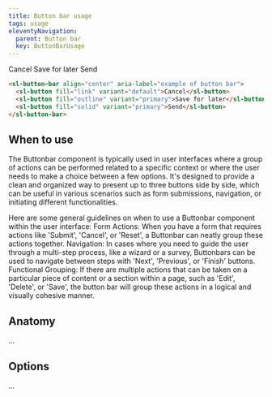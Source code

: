 ```yaml
---
title: Button bar usage
tags: usage
eleventyNavigation:
  parent: Button bar
  key: ButtonBarUsage
---
```


<section>

<div class="ds-example">
  <div class="ds-example__code-wrapper">
    <sl-button-bar align="center" aria-label="example of button bar">
    <sl-button fill="link" variant="default">Cancel</sl-button>
    <sl-button fill="outline" variant="primary">Save for later</sl-button>
    <sl-button fill="solid" variant="primary">Send</sl-button>
    </sl-button-bar>
  </div>
</div>

<div class="ds-code">

  ```html
  <sl-button-bar align="center" aria-label="example of button bar">
    <sl-button fill="link" variant="default">Cancel</sl-button>
    <sl-button fill="outline" variant="primary">Save for later</sl-button>
    <sl-button fill="solid" variant="primary">Send</sl-button>
  </sl-button-bar>
  ```

</div>

</section>

<section>

## When to use

The Buttonbar component is typically used in user interfaces where a group of actions can be performed related to a specific context or where the user needs to make a choice between a few options. It's designed to provide a clean and organized way to present up to three buttons side by side, which can be useful in various scenarios such as form submissions, navigation, or initiating different functionalities.

Here are some general guidelines on when to use a Buttonbar component within the user interface:
Form Actions: When you have a form that requires actions like 'Submit', 'Cancel', or 'Reset', a Buttonbar can neatly group these actions together.
Navigation: In cases where you need to guide the user through a multi-step process, like a wizard or a survey, Buttonbars can be used to navigate between steps with 'Next', 'Previous', or 'Finish' buttons.
Functional Grouping: If there are multiple actions that can be taken on a particular piece of content or a section within a page, such as 'Edit', 'Delete', or 'Save', the button bar will group these actions in a logical and visually cohesive manner.

</section>

<section>

## Anatomy

...

</section>

<section>

## Options

...

</section>
